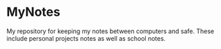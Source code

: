 # MyNotes
My repository for keeping my notes between computers and safe. These include personal projects notes as well as school notes.
